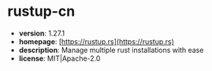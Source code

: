# rustup-cn

- **version**: 1.27.1
- **homepage**: [https://rustup.rs](https://rustup.rs)
- **description**: Manage multiple rust installations with ease
- **license**: MIT|Apache-2.0


